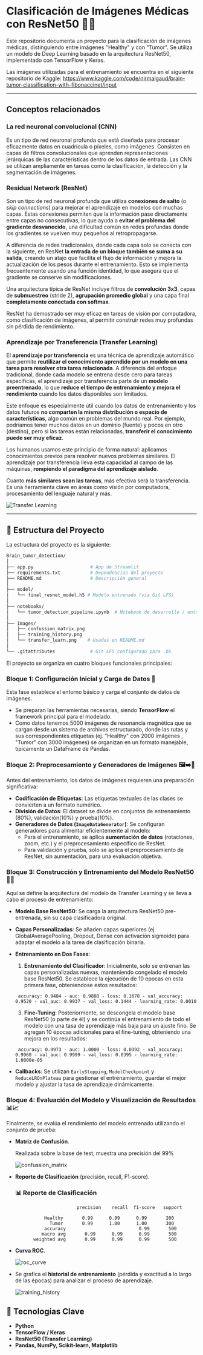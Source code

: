 # Clasificación de Imágenes Médicas con ResNet50 🧠🔬

Este repositorio documenta un proyecto para la clasificación de imágenes médicas, distinguiendo entre imágenes "Healthy" y con "Tumor". Se utiliza un modelo de Deep Learning basado en la arquitectura ResNet50, implementado con TensorFlow y Keras.  

Las imágenes utilizadas para el entrenamiento se encuentra en el siguiente repositorio de Kaggle:
https://www.kaggle.com/code/nirmalgaud/brain-tumor-classification-with-fibonaccinet/input

---

## Conceptos relacionados

### La red neuronal convolucional (CNN)
Es un tipo de red neuronal profunda que está diseñada para procesar eficazmente datos en cuadrícula o píxeles, como imágenes. Consisten en capas de filtros convolucionales que aprenden representaciones jerárquicas de las características dentro de los datos de entrada. Las CNN se utilizan ampliamente en tareas como la clasificación, la detección y la segmentación de imágenes.



### Residual Network (ResNet)
Son un tipo de red neuronal profunda que utiliza **conexiones de salto** (o *skip connections*) para mejorar el aprendizaje en modelos con muchas capas. Estas conexiones permiten que la información pase directamente entre capas no consecutivas, lo que ayuda a **evitar el problema del gradiente desvanecido**, una dificultad común en redes profundas donde los gradientes se vuelven muy pequeños al retropropagarse.

A diferencia de redes tradicionales, donde cada capa solo se conecta con la siguiente, en ResNet **la entrada de un bloque también se suma a su salida**, creando un atajo que facilita el flujo de información y mejora la actualización de los pesos durante el entrenamiento. Esto se implementa frecuentemente usando una función identidad, lo que asegura que el gradiente se conserve sin modificaciones.

Una arquitectura típica de ResNet incluye filtros de **convolución 3x3**, capas de **submuestreo** (stride 2), **agrupación promedio global** y una capa final **completamente conectada con softmax**.

ResNet ha demostrado ser muy eficaz en tareas de visión por computadora, como clasificación de imágenes, al permitir construir redes muy profundas sin pérdida de rendimiento.



### Aprendizaje por Transferencia (Transfer Learning)

El **aprendizaje por transferencia** es una técnica de aprendizaje automático que permite **reutilizar el conocimiento aprendido por un modelo en una tarea para resolver otra tarea relacionada**. A diferencia del enfoque tradicional, donde cada modelo se entrena desde cero para tareas específicas, el aprendizaje por transferencia parte de un **modelo preentrenado**, lo que **reduce el tiempo de entrenamiento y mejora el rendimiento** cuando los datos disponibles son limitados.

Este enfoque es especialmente útil cuando los datos de entrenamiento y los datos futuros **no comparten la misma distribución o espacio de características**, algo común en problemas del mundo real. Por ejemplo, podríamos tener muchos datos en un dominio (fuente) y pocos en otro (destino), pero si las tareas están relacionadas, **transferir el conocimiento puede ser muy eficaz**.

Los humanos usamos este principio de forma natural: aplicamos conocimientos previos para resolver nuevos problemas similares. El aprendizaje por transferencia lleva esta capacidad al campo de las máquinas, **rompiendo el paradigma del aprendizaje aislado**.

Cuanto **más similares sean las tareas**, más efectiva será la transferencia. Es una herramienta clave en áreas como visión por computadora, procesamiento del lenguaje natural y más.

![Transfer Learning](Images/transfer_learn.png)

---


## 🚀 Estructura del Proyecto 

La estructura del proyecto es la siguiente:

```bash
Brain_tumor_detection/
│
├── app.py                     # App de Streamlit
├── requirements.txt           # Dependencias del proyecto
├── README.md                  # Descripción general
│
├── model/
│   └── final_resnet_model.h5 # Modelo entrenado (vía Git LFS)
│
├── notebooks/
│   └── tumor_detection_pipeline.ipynb  # Notebook de desarrollo / entrenamiento
│
├── Images/
│   ├── confussion_matrix.png
│   ├── training_history.png
│   └── transfer_learn.png    # Usadas en README.md
│
└── .gitattributes             # Git LFS configurado para .h5
```

El proyecto se organiza en cuatro bloques funcionales principales:

### Bloque 1: **Configuración Inicial y Carga de Datos** 📂
Esta fase establece el entorno básico y carga el conjunto de datos de imágenes.
- Se preparan las herramientas necesarias, siendo **TensorFlow** el framework principal para el modelado.
- Como datos tenemos 5000 imágenes de resonancia magnética que se cargan desde un sistema de archivos estructurado, donde las rutas y sus correspondientes etiquetas (ej. "Healthy" con 2000 imágenes , "Tumor" con 3000 imágenes) se organizan en un formato manejable, típicamente un DataFrame de Pandas.

### Bloque 2: **Preprocesamiento y Generadores de Imágenes** 🖼️➡️🔢
Antes del entrenamiento, los datos de imágenes requieren una preparación significativa:
- **Codificación de Etiquetas**: Las etiquetas textuales de las clases se convierten a un formato numérico.
- **División de Datos**: El dataset se divide en conjuntos de entrenamiento (80%), validación(10%) y prueba(10%).
- **Generadores de Datos (`ImageDataGenerator`)**: Se configuran generadores para alimentar eficientemente al modelo:
    - Para el entrenamiento, se aplica **aumentación de datos** (rotaciones, zoom, etc.) y el preprocesamiento específico de ResNet.
    - Para validación y prueba, solo se aplica el preprocesamiento de ResNet, sin aumentación, para una evaluación objetiva.

### Bloque 3: **Construcción y Entrenamiento del Modelo ResNet50** 🧠🔧
Aquí se define la arquitectura del modelo de Transfer Learning y se lleva a cabo el proceso de entrenamiento:
- **Modelo Base ResNet50**: Se carga la arquitectura ResNet50 pre-entrenada, sin su capa clasificadora original.
- **Capas Personalizadas**: Se añaden capas superiores (ej. GlobalAveragePooling, Dropout, Dense con activación sigmoide) para adaptar el modelo a la tarea de clasificación binaria.
- **Entrenamiento en Dos Fases**:
    1.  **Entrenamiento del Clasificador**: Inicialmente, solo se entrenan las capas personalizadas nuevas, manteniendo congelado el modelo base ResNet50. Se establece la ejecución de 10   epocas en esta primera fase, obteniendose estos resultados:
       
       accuracy: 0.9484 - auc: 0.9888 - loss: 0.1678 - val_accuracy: 0.9520 - val_auc: 0.9937 - val_loss: 0.1444 - learning_rate: 0.0010
    3.  **Fine-Tuning**: Posteriormente, se descongela el modelo base ResNet50 (o parte de él) y se continúa el entrenamiento de todo el modelo con una tasa de aprendizaje más baja para un ajuste fino. Se agregan 10 épocas adicionales para el fine-tuning, obteniendo una mejora en los resultados:

       accuracy: 0.9973 - auc: 1.0000 - loss: 0.0392 - val_accuracy: 0.9960 - val_auc: 0.9999 - val_loss: 0.0395 - learning_rate: 1.0000e-05
- **Callbacks**: Se utilizan `EarlyStopping`, `ModelCheckpoint` y `ReduceLROnPlateau` para gestionar el entrenamiento, guardar el mejor modelo y ajustar la tasa de aprendizaje dinámicamente.

### Bloque 4: **Evaluación del Modelo y Visualización de Resultados** 📊📈
Finalmente, se evalúa el rendimiento del modelo entrenado utilizando el conjunto de prueba:

- **Matriz de Confusión**.

  Realizada sobre la base de test, muestra una precisión del 99%
  
     ![confussion_matrix](Images/confussion_matrix.png)

- **Reporte de Clasificación** (precisión, recall, F1-score).
 
  ### 📊 Reporte de Clasificación

```
                          precision    recall  f1-score   support

              Healthy       0.99      0.99      0.99       200
                Tumor       0.99      1.00      1.00       300
              accuracy                           0.99       500
             macro avg       0.99      0.99      0.99       500
          weighted avg       0.99      0.99      0.99       500
```
 

- **Curva ROC**.
  
  ![roc_curve](Images/roc_curve.png)
  
- Se grafica el **historial de entrenamiento** (pérdida y exactitud a lo largo de las épocas) para analizar el proceso de aprendizaje.
  
   ![training_history](Images/training_history.png)
  




## 🔬 Tecnologías Clave

*   **Python**
*   **TensorFlow / Keras**
*   **ResNet50 (Transfer Learning)**
*   **Pandas, NumPy, Scikit-learn, Matplotlib**
